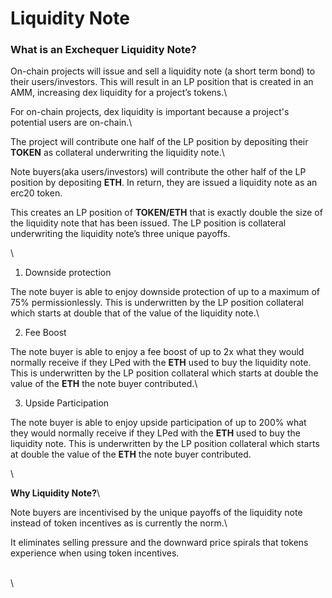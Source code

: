 # Liquidity Note

### What is an Exchequer Liquidity Note?

On-chain projects will issue and sell a liquidity note (a short term bond) to their users/investors.  This will result in an LP position that is created in an AMM, increasing dex liquidity for a project’s tokens.\


For on-chain projects, dex liquidity is important because a project's potential users are on-chain.\


The project will contribute one half of the LP position by depositing their **TOKEN** as collateral underwriting the liquidity note.\


Note buyers(aka users/investors) will contribute the other half of the LP position by depositing **ETH**.  In return, they are issued a liquidity note as an erc20 token.



This creates an LP position of **TOKEN/ETH** that is exactly double the size of the liquidity note that has been issued.  The LP position is collateral underwriting the liquidity note’s three unique payoffs.

\


1. Downside protection

The note buyer is able to enjoy downside protection of up to a maximum of 75% permissionlessly.  This is underwritten by the LP position collateral which starts at double that of the value of the liquidity note.\


2. Fee Boost

The note buyer is able to enjoy a fee boost of up to 2x what they would normally receive if they LPed with the **ETH** used to buy the liquidity note.  This is underwritten by the LP position collateral which starts at double the value of the **ETH** the note buyer contributed.\


3. Upside Participation

The note buyer is able to enjoy upside participation of up to 200% what they would normally receive if they LPed with the **ETH** used to buy the liquidity note.  This is underwritten by the LP position collateral which starts at double the value of the **ETH** the note buyer contributed.

\


**Why Liquidity Note?**\


Note buyers are incentivised by the unique payoffs of the liquidity note instead of token incentives as is currently the norm.\


It eliminates selling pressure and the downward price spirals that tokens experience when using token incentives.

\
\
